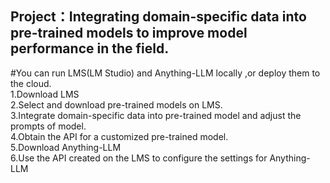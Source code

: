 ## Project：Integrating domain-specific data into pre-trained models to improve model performance in the field.
  
#You can run LMS(LM Studio) and Anything-LLM locally ,or deploy them to the cloud.  
1.Download LMS   
2.Select and download pre-trained models on LMS.  
3.Integrate domain-specific data into pre-trained model and adjust the prompts of model.  
4.Obtain the API for a customized pre-trained model.  
5.Download Anything-LLM  
6.Use the API created on the LMS to configure the settings for Anything-LLM  
